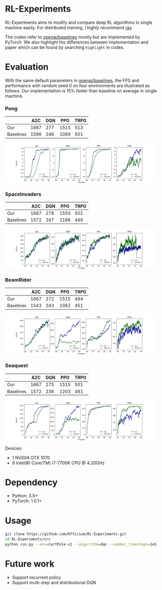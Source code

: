 # RL-Experiments

RL-Experiments aims to modify and compare deep RL algorithms in single machine easily. 
For distributed training, I highly recommend [ray](https://github.com/ray-project/ray).

The codes refer to [openai/baselines](https://github.com/openai/baselines) mostly but 
are implemented by PyTorch. We also highlight the differences between implementation and paper 
which can be found by searching `highlight` in codes.


# Evaluation

With the same default parameters in [openai/baselines](https://github.com/openai/baselines/commit/7bfbcf177eca8f46c0c0bfbb378e044539f5e061), 
the FPS and performance with random seed 0 on four environments are illustrated as follows. 
Our implementation is 15% faster than baseline on average in single machine. 

### Pong

|  | A2C | DQN | PPO | TRPO|
|---|---|---|---|----|
| Our | 1667 | 277 | 1515 | 513 |
| Baselines | 1596 | 246 | 1089 | 501 |

![Pong](imgs/Pong.png)    

### SpaceInvaders

|  | A2C | DQN | PPO | TRPO|
|---|---|---|---|----|
| Our | 1667 | 278 | 1550 | 501 |
| Baselines | 1572 | 247 | 1186 | 440 |

![SpaceInvaders](imgs/SpaceInvaders.png) 

### BeamRider

|  | A2C | DQN | PPO | TRPO|
|---|---|---|---|----|
| Our | 1667 | 272 | 1515 | 494 |
| Baselines | 1543 | 243 | 1062 | 451 |

![BeamRider](imgs/BeamRider.png)  

### Seaquest

|  | A2C | DQN | PPO | TRPO|
|---|---|---|---|----|
| Our | 1667 | 275 | 1515 | 501 |
| Baselines | 1572 | 236 | 1203 | 481 |

![Seaquest](imgs/Seaquest.png)  

 
Devices:
* 1 NVIDIA GTX 1070 
* 8 Intel(R) Core(TM) i7-7700K CPU @ 4.20GHz

# Dependency

* Python: 3.5+
* PyTorch: 1.0.1+


# Usage

```bash
git clone https://github.com/Officium/RL-Experiments.git
cd RL-Experiments/src
python run.py --env=CartPole-v1 --algorithm=dqn --number_timesteps=1e5
```


# Future work
* Support recurrent policy
* Support multi-step and distributional DQN
